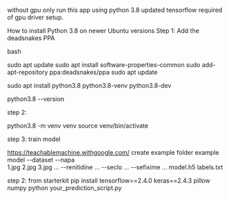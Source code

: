 without gpu only run this app using python 3.8 
updated tensorflow required of gpu driver setup.


How to install Python 3.8 on newer Ubuntu versions
Step 1: Add the deadsnakes PPA

bash

sudo apt update
sudo apt install software-properties-common
sudo add-apt-repository ppa:deadsnakes/ppa
sudo apt update

sudo apt install python3.8 python3.8-venv python3.8-dev

python3.8 --version


step 2: 

python3.8 -m venv venv
source venv/bin/activate

step 3: train model

https://teachablemachine.withgoogle.com/
create example folder example
model
	--dataset
		--napa	
			1.jpg
			2.jpg
			3.jpg
			...
		--renitidine
			...
		--seclo
			...
		--sefixime
		...
	model.h5
	labels.txt


step 2: from starterkit
pip install tensorflow==2.4.0 keras==2.4.3 pillow numpy
python your_prediction_script.py



